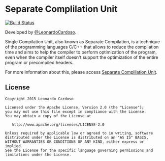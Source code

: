 Separate Complilation Unit
=================================

[![Build Status](https://travis-ci.org/LeonardoCardoso/Separate-Compilation-Unit.svg)](https://travis-ci.org/LeonardoCardoso/Separate-Compilation-Unit)

Developed by <a href='https://github.com/LeonardoCardoso' target='_blank'>@LeonardoCardoso</a>. 

Single Compilation Unit, also known as Separate Compilation, is a technique of the programming languages C/C++ that allows to reduce the compilation time and aims to help the compiler to perform optimization of the program, even when the compiler itself doesn't support the optimization of the entire program or precompiled headers.

For more information about this, please access [Separate Complilation Unit](http://lab.leocardz.com/single-compilation-unit-cc/ "Separate Complilation Unit").


## License

    Copyright 2015 Leonardo Cardoso

    Licensed under the Apache License, Version 2.0 (the "License");
    you may not use this file except in compliance with the License.
    You may obtain a copy of the License at

       http://www.apache.org/licenses/LICENSE-2.0

    Unless required by applicable law or agreed to in writing, software
    distributed under the License is distributed on an "AS IS" BASIS,
    WITHOUT WARRANTIES OR CONDITIONS OF ANY KIND, either express or implied.
    See the License for the specific language governing permissions and
    limitations under the License.

